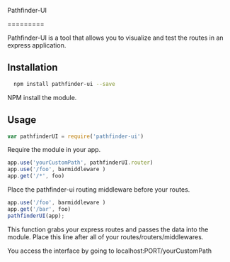 Pathfinder-UI

=========

Pathfinder-UI is a tool that allows you to visualize and test the routes in an express application.

## Installation

```bash
  npm install pathfinder-ui --save
 ```

 NPM install the module.

## Usage

```js
var pathfinderUI = require('pathfinder-ui')
```

Require the module in your app.

```js
app.use('yourCustomPath', pathfinderUI.router)
app.use('/foo', barmiddleware )
app.get('/*', foo)
```

Place the pathfinder-ui routing middleware before your routes.

```js
app.use('/foo', barmiddleware )
app.get('/bar', foo)
pathfinderUI(app);
```

This function grabs your express routes and passes the data into the module.
Place this line after all of your routes/routers/middlewares.

You access the interface by going to localhost:PORT/yourCustomPath

<!-- ## Tests

## Contributing

## Release History

 -->